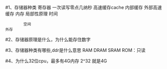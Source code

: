 #1、存储器种类
    寄存器
        一次读写零点几纳秒
    高速缓存cache
        内部缓存
        外部高速缓存
    内存
        局部性原理
            时间

            空间
    外存

#2、存储器原理是什么，为什么能存住数字

#3、存储器种类有哪些,ddr是什么意思
    RAM
        DRAM
        SRAM
    ROM：只读

#4、为什么32位cpu，最多有4G内存
    2^32 就是4G